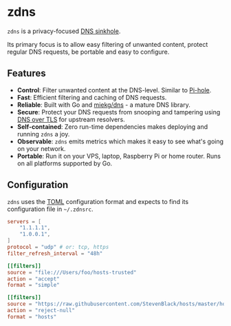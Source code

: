 # zdns

`zdns` is a privacy-focused [DNS
sinkhole](https://en.wikipedia.org/wiki/DNS_sinkhole).

Its primary focus is to allow easy filtering of unwanted content, protect
regular DNS requests, be portable and easy to configure.

## Features

* **Control**: Filter unwanted content at the DNS-level. Similar to
  [Pi-hole](https://github.com/pi-hole/pi-hole).
* **Fast**: Efficient filtering and caching of DNS requests.
* **Reliable**: Built with Go and [miekg/dns](https://github.com/miekg/dns) - a
  mature DNS library.
* **Secure**: Protect your DNS requests from snooping and tampering using [DNS
  over TLS](https://en.wikipedia.org/wiki/DNS_over_TLS) for upstream resolvers.
* **Self-contained**: Zero run-time dependencies makes deploying and running
  `zdns` a joy.
* **Observable**: `zdns` emits metrics which makes it easy to see what's going
  on your network.
* **Portable**: Run it on your VPS, laptop, Raspberry Pi or home router. Runs on
  all platforms supported by Go.

## Configuration

`zdns` uses the [TOML](https://github.com/toml-lang/toml) configuration format
and expects to find its configuration file in `~/.zdnsrc`.

``` toml
servers = [
    "1.1.1.1",
    "1.0.0.1",
]
protocol = "udp" # or: tcp, https
filter_refresh_interval = "48h"

[[filters]]
source = "file:///Users/foo/hosts-trusted"
action = "accept"
format = "simple"

[[filters]]
source = "https://raw.githubusercontent.com/StevenBlack/hosts/master/hosts"
action = "reject-null"
format = "hosts"
```


